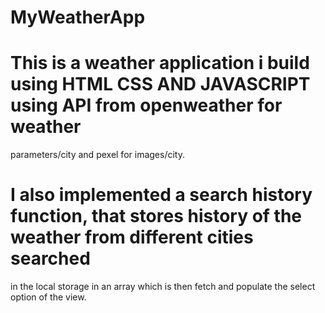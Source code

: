 # MyWeatherApp
# This is a weather application i build using HTML CSS AND JAVASCRIPT using API from openweather for weather
parameters/city and pexel for images/city.
# I also implemented a search history function, that stores history of the weather from different cities searched
in the local storage in an array which is then fetch and populate the select option of the view.

